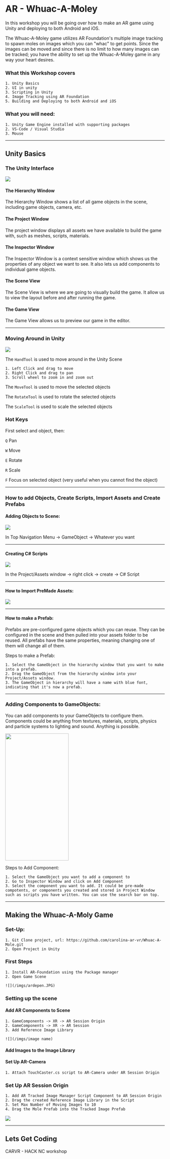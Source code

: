 # AR - Whuac-A-Moley

In this workshop you will be going over how to make an AR game using Unity and deploying to both Android and iOS. 

The Whuac-A-Moley game utilizes AR Foundation's multiple image tracking to spawn moles on images which you can "whac" to get points. Since the images can be moved and since there is no limit to how many images can be tracked; you have the ability to set up the Whuac-A-Moley game in any way your heart desires.

### What this Workshop covers
    1. Unity Basics
    2. UI in unity
    3. Scripting in Unity 
    4. Image Tracking using AR Foundation
    5. Building and Deploying to both Android and iOS

### What you will need: 
    1. Unity Game Engine installed with supporting packages
    2. VS-Code / Visual Studio
    3. Mouse

---

## **Unity Basics**


### The Unity Interface

![](/imgs/Interface.png)

#### The Hierarchy Window
The Hierarchy Window shows a list of all game objects in the scene, including game objects, camera, etc.

#### The Project Window
The project window displays all assets we have available to build the game with, such as meshes, scripts, materials.

#### The Inspector Window
The Inspector Window is a context sensitive window which shows us the properties of any object we want to see. It also lets us add components to individual game objects.

#### The Scene View
The Scene View is where we are going to visually build the game. It allow us to view the layout before and after running the game.

#### The Game View
The Game View allows us to preview our game in the editor. 

---

### Moving Around in Unity


![](/imgs/move.jpg)


The `HandTool` is used to move around in the Unity Scene

    1. Left Click and drag to move
    2. Right Click and drag to pan
    3. Scroll wheel to zoom in and zoom out

The `MoveTool` is used to move the selected objects

The `RotateTool` is used to rotate the selected objects

The `ScaleTool` is used to scale the selected objects

### Hot Keys

First select and object, then: 

`Q` Pan

`W` Move

`E` Rotate

`R` Scale

`F` Focus on selected object (very useful when you cannot find the object)


---

### How to add Objects, Create Scripts, Import Assets and Create Prefabs

#### Adding Objects to Scene: 


![](/imgs/createObject.JPG)


In Top Navigation Menu -> GameObject -> Whatever you want

---

#### Creating C# Scripts 


![](/imgs/createScript.JPG)



In the Project/Assets window -> right click -> create -> C# Script

---

#### How to Import PreMade Assets: 

![](/imgs/import.JPG)

--- 

#### How to make a Prefab: 


Prefabs are pre-configured game objects which you can reuse. They can be configured in the scene and then pulled into your assets folder to be reused. All prefabs have the same properties, meaning changing one of them will change all of them.


Steps to make a Prefab: 

    1. Select the GameObject in the hierarchy window that you want to make into a prefab.
    2. Drag the GameObject from the hierarchy window into your Project/Assets window. 
    3. The GameObject in hierarchy will have a name with blue font, indicating that it's now a prefab.


---


### Adding Components to GameObjects: 

You can add components to your GameObjects to configure them. Components could be anything from textures, materials, scripts, physics and particle systems to lighting and sound. Anything is possible. 

<img src="/imgs/addComponent.JPG"  height="400" width="200" >


Steps to Add Component: 

    1. Select the GameObject you want to add a component to
    2. Go to Inspector Window and click on Add Component
    3. Select the component you want to add. It could be pre-made compotents, or components you created and stored in Project Window such as scripts you have written. You can use the search bar on top.

---

## **Making the Whuac-A-Moly Game** 


### Set-Up:

    1. Git Clone project, url: https://github.com/carolina-ar-vr/Whuac-A-Mole.git
    2. Open Project in Unity


### First Steps 

    1. Install AR-Foundation using the Package manager
    2. Open Game Scene

    ![](/imgs/ardepen.JPG)


### Setting up the scene 


#### Add AR Components to Scene 

    1. GameComponents -> XR -> AR Session Origin
    2. GameComponents -> XR -> AR Session
    3. Add Reference Image Library

    ![](/imgs/image name)

#### Add Images to the Image Library 

#### Set Up AR-Camera 

    1. Attach TouchCaster.cs script to AR-Camera under AR Session Origin

### Set Up AR Session Origin

    1. Add AR Tracked Image Manager Script Component to AR Session Origin
    2. Drag the created Reference Image Library in the Script 
    3. Set Max Number of Moving Images to 10
    4. Drag the Mole Prefab into the Tracked Image Prefab

![](/imgs/arsesh.JPG)


---


## Lets Get Coding


 CARVR - HACK NC workshop
